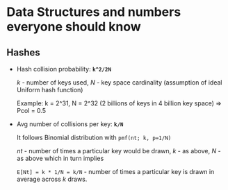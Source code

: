# Data Structures and numbers everyone should know
## Hashes
* Hash collision probability: **`k^2/2N`**

  *k* - number of keys used, *N* - key space cardinality (assumption of ideal Uniform hash function)
  
  Example: k = 2^31, N = 2^32 (2 billions of keys in 4 billion key space) => Pcol = 0.5
* Avg number of collisions per key: **`k/N`**

  It follows Binomial distribution with `pmf(nt; k, p=1/N)` 
  
  *nt* - number of times a particular key would be drawn, *k* - as above, *N* - as above
  which in turn implies 
  
  `E[Nt] = k * 1/N = k/N`  - number of times a particular key is drawn in average across *k* draws.
